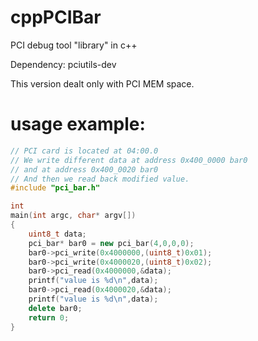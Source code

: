 # cppPCIBar
PCI debug tool "library" in c++

Dependency: pciutils-dev 

This version dealt only with PCI MEM space.


usage example:
==============
```cpp
// PCI card is located at 04:00.0
// We write different data at address 0x400_0000 bar0
// and at address 0x400_0020 bar0 
// And then we read back modified value.
#include "pci_bar.h"

int 
main(int argc, char* argv[])
{
	uint8_t data;
	pci_bar* bar0 = new pci_bar(4,0,0,0);
	bar0->pci_write(0x4000000,(uint8_t)0x01);
	bar0->pci_write(0x4000020,(uint8_t)0x02);
	bar0->pci_read(0x4000000,&data);
	printf("value is %d\n",data);
	bar0->pci_read(0x4000020,&data);
	printf("value is %d\n",data);
	delete bar0;
	return 0;
}
